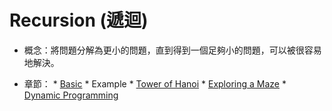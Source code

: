 # Recursion (遞迴)

* 概念：將問題分解為更小的問題，直到得到一個足夠小的問題，可以被很容易地解決。

* 章節：
      * [Basic](DSA/ProblemSolvingWithAlgorithmsAndDataStructures/MD/Recursion/recursion_basic.md)
      * Example
            * [Tower of Hanoi]()
            * [Exploring a Maze]()
            * [Dynamic Programming]()








